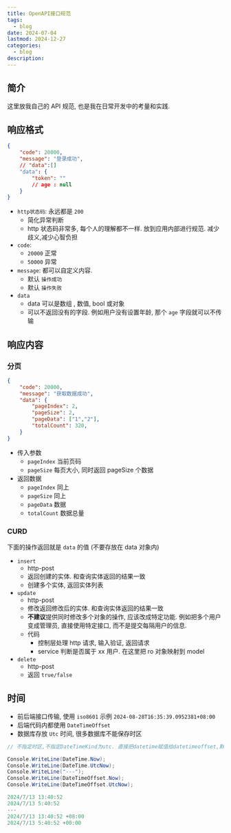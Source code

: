 ```yaml
---
title: OpenAPI接口规范
tags:
  - blog
date: 2024-07-04
lastmod: 2024-12-27
categories:
  - blog
description: 
---
```


## 简介

这里放我自己的 API 规范, 也是我在日常开发中的考量和实践.

## 响应格式

```json
{
    "code": 20000,
    "message": "登录成功",
    // "data":[]
    "data": {
        "token": ""
        // age : null
    }
}
```

- `http状态码`: 永远都是 `200`
    - 简化异常判断
    - http 状态码非常多, 每个人的理解都不一样. 放到应用内部进行规范. 减少歧义,减少心智负担
- `code`:
    - `20000` 正常
    - `50000` 异常
- `message`: 都可以自定义内容.
    - 默认 `操作成功`
    - 默认 `操作失败`
- `data`
    - data 可以是数组 , 数值, bool 或对象
    - 可以不返回没有的字段. 例如用户没有设置年龄, 那个 `age` 字段就可以不传输

## 响应内容

### 分页

```json
{
    "code": 20000,
    "message": "获取数据成功",
    "data": {
        "pageIndex": 2,
        "pageSize": 2,
        "pageData": ["1","2"],
        "totalCount": 320,
    }
}
```

- 传入参数
    - `pageIndex` 当前页码
    - `pageSize` 每页大小, 同时返回 pageSize 个数据
- 返回数据
    - `pageIndex` 同上
    - `pageSize` 同上
    - `pageData` 数据
    - `totalCount` 数据总量

### CURD

下面的操作返回就是 `data` 的值 (不要存放在 data 对象内)

- `insert`
    - http-post
    - 返回创建的实体. 和查询实体返回的结果一致
    - 创建多个实体, 返回实体列表
- `update`
    - http-post
    - 修改返回修改后的实体. 和查询实体返回的结果一致
    - **不建议**提供同时修改多个对象的操作, 应该改成特定功能. 例如把多个用户变成管理员, 直接使用特定接口, 而不是提交每隔用户的信息.
    - 代码
        - 控制层处理 http 请求, 输入验证, 返回请求
        - service 判断是否属于 xx 用户. 在这里把 ro 对象映射到 model
- `delete`
    - http-post
    - 返回 `true/false`

## 时间

- 前后端接口传输, 使用 `iso8601` 示例 `2024-08-28T16:35:39.0952381+08:00`
- 后端代码内都使用 `DateTimeOffset`
- 数据库存放 `Utc` 时间, 很多数据库不能保存时区

```csharp
// 不指定时区,不指定DateTimeKind为utc. 直接把datetime赋值给datetimeoffset,默认会加上服务器的时区

Console.WriteLine(DateTime.Now);
Console.WriteLine(DateTime.UtcNow);
Console.WriteLine("---");
Console.WriteLine(DateTimeOffset.Now);
Console.WriteLine(DateTimeOffset.UtcNow);

2024/7/13 13:40:52
2024/7/13 5:40:52
---
2024/7/13 13:40:52 +08:00
2024/7/13 5:40:52 +00:00
```
